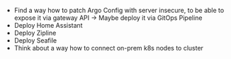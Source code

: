 - Find a way how to patch Argo Config with server insecure, to be able to expose it via gateway API
  -> Maybe deploy it via GitOps Pipeline
- Deploy Home Assistant
- Deploy Zipline
- Deploy Seafile
- Think about a way how to connect on-prem k8s nodes to cluster
